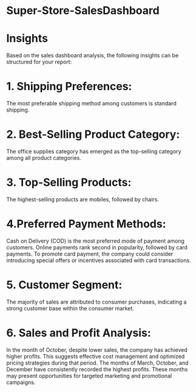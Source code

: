 # Super-Store-SalesDashboard

# Insights

Based on the sales dashboard analysis, the following insights can be structured for your report:

# 1. Shipping Preferences:

The most preferable shipping method among customers is standard shipping.

# 2. Best-Selling Product Category:

The office supplies category has emerged as the top-selling category among all product categories.

# 3. Top-Selling Products:

The highest-selling products are mobiles, followed by chairs.

# 4.Preferred Payment Methods:

Cash on Delivery (COD) is the most preferred mode of payment among customers.
Online payments rank second in popularity, followed by card payments.
To promote card payment, the company could consider introducing special offers or incentives associated with card transactions.

# 5. Customer Segment:

The majority of sales are attributed to consumer purchases, indicating a strong customer base within the consumer market.

# 6. Sales and Profit Analysis:

In the month of October, despite lower sales, the company has achieved higher profits. This suggests effective cost management and optimized pricing strategies during that period.
The months of March, October, and December have consistently recorded the highest profits. These months may present opportunities for targeted marketing and promotional campaigns.
